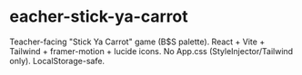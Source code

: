 # eacher-stick-ya-carrot

Teacher-facing "Stick Ya Carrot" game (B$S palette). React + Vite + Tailwind + framer-motion + lucide icons. No App.css (StyleInjector/Tailwind only). LocalStorage-safe.

